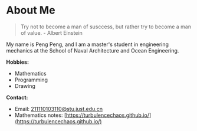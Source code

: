 # About Me
> Try not to become a man of susccess, but rather try to become a man of value. - Albert Einstein

My name is Peng Peng, and I am a master's student in engineering mechanics at the School of Naval Architecture and Ocean Engineering.

**Hobbies:**
- Mathematics
- Programming
- Drawing

**Contact:**
- Email: [211110103110@stu.just.edu.cn](mailto:211110103110@stu.just.edu.cn)
- Mathematics notes: [https://turbulencechaos.github.io/](https://turbulencechaos.github.io/)
